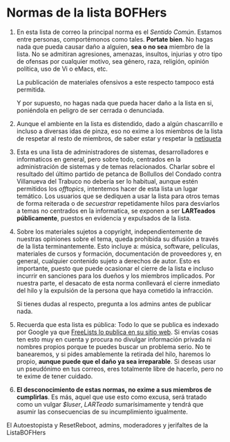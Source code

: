 # Normas de la lista BOFHers

1. En esta lista de correo la principal norma es el *Sentido Común*. Estamos entre personas, comportémonos como tales. **Portate bien**. No hagas nada que pueda causar
daño a alguien, **sea o no sea** miembro de la lista. No se admitiran agresiones, amenazas, insultos, injurias y otro tipo de ofensas por cualquier motivo, sea género, raza, religión, opinión política, uso de Vi o eMacs, etc. 

	La publicación de materiales ofensivos a este respecto tampoco está permitida.

	Y por supuesto, no hagas nada que pueda hacer daño a la lista en si, poniéndola en peligro
	de ser cerrada o denunciada. 

2. Aunque el ambiente en la lista es distendido, dado a algún chascarrillo e incluso a diversas idas de pinza, eso no exime a los miembros de la 
lista de respetar al resto de miembros, de saber estar y respetar la  [netiqueta]("https://es.wikipedia.org/wiki/Netiqueta#Aparici.C3.B3n_de_las_reglas")

3. Esta es una lista de administradores de sistemas, desarrolladores e informaticos en general, pero sobre todo, centrados en la administración de
sistemas y de temas relacionados. Charlar sobre el resultado del último partido de petanca de Bollullos del Condado contra Villanueva del Trabuco
no debería ser lo habitual, aunque estén permitidos los *offtopics*, intentemos hacer de esta lista un lugar temático. Los usuarios que se dediquen
a usar la lista para otros temas de forma reiterada o de *secuestrar* repetidamente hilos para desviarlos a temas no centrados en la informatica, se
exponen a ser **LARTeados públicamente**, puestos en evidencia y expulsados de la lista.

4. Sobre los materiales sujetos a copyright, independientemente de nuestras opiniones sobre el tema, queda prohibida su difusión a través de la
lista terminantemente. Esto incluye a: música, software, películas, materiales de cursos y formación, documentación de proveedores y, en
general, cualquier contenido sujeto a derechos de autor. Esto es importante, puesto que puede ocasionar el cierre de la lista e incluso incurrir
en sanciones para los dueños y los miembros implicados. Por nuestra parte, el desacato de esta norma conllevará el cierre inmediato del hilo y 
la expulsión de la persona que haya cometido la infracción.

    Si tienes dudas al respecto, pregunta a los admins antes de publicar nada.

5. Recuerda que esta lista es pública: Todo lo que se publica es indexado por Google ya que [FreeLists lo publica en su sitio web]("http://www.freelists.org/archive/bofhers/"). Si envías cosas ten
esto muy en cuenta y procura no divulgar información privada ni nombres propios porque te puedes buscar un problema serio. No te banearemos, y si 
pides amablemente la retirada del hilo, haremos lo propio, **aunque puede que el daño ya sea irreparable**. Si deseas usar un pseudónimo en tus
correos, eres totalmente libre de hacerlo, pero no te exime de tener cuidado.

6. **El desconocimiento de estas normas, no exime a sus miembros de cumplirlas**. Es más, aquel que use esto como excusa, será tratado como un vulgar
*$luser*, *LARTeado* sumarísimamente y tendrá que asumir las consecuencias de su incumplimiento igualmente.

El Autoestopista y ResetReboot, admins, moderadores y jerifaltes de la ListaBOFHers